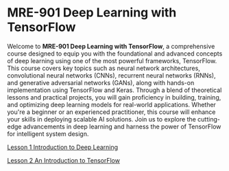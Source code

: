 # MRE-901 Deep Learning with TensorFlow

Welcome to **MRE-901 Deep Learning with TensorFlow**, a comprehensive course designed to equip you with the foundational and advanced concepts of deep learning using one of the most powerful frameworks, TensorFlow. This course covers key topics such as neural network architectures, convolutional neural networks (CNNs), recurrent neural networks (RNNs), and generative adversarial networks (GANs), along with hands-on implementation using TensorFlow and Keras. Through a blend of theoretical lessons and practical projects, you will gain proficiency in building, training, and optimizing deep learning models for real-world applications. Whether you're a beginner or an experienced practitioner, this course will enhance your skills in deploying scalable AI solutions. Join us to explore the cutting-edge advancements in deep learning and harness the power of TensorFlow for intelligent system design.

[Lesson 1 Introduction to Deep Learning](Lesson_01/Readme.md)

[Lesson 2 An Introduction to TensorFlow](Lesson_02/Readme.md)
